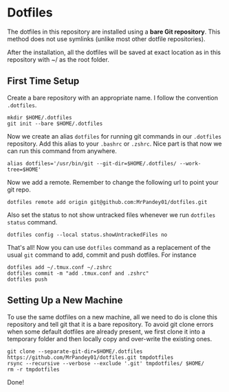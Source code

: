# Dotfiles

The dotfiles in this repository are installed using a **bare Git repository**. 
This method does not use symlinks (unlike most other dotfile repositories).

After the installation, all the dotfiles will be saved at exact location as in this repository with ~/ as the root folder.

## First Time Setup

Create a bare repository with an appropriate name. I follow the convention `.dotfiles`.

```
mkdir $HOME/.dotfiles
git init --bare $HOME/.dotfiles
```

Now we create an alias `dotfiles` for running git commands in our `.dotfiles` repository. Add this alias to your `.bashrc` or `.zshrc`. Nice part is that now we can run this command from anywhere.

```
alias dotfiles='/usr/bin/git --git-dir=$HOME/.dotfiles/ --work-tree=$HOME'
```

Now we add a remote. Remember to change the following url to point your git repo.

```
dotfiles remote add origin git@github.com:MrPandey01/dotfiles.git
```

Also set the status to not show untracked files whenever we run `dotfiles status` command.

```
dotfiles config --local status.showUntrackedFiles no
```

That's all! Now you can use `dotfiles` command as a replacement of the usual `git` command to add, commit and push dotfiles. For instance

```
dotfiles add ~/.tmux.conf ~/.zshrc
dotfiles commit -m "add .tmux.conf and .zshrc"
dotfiles push
```

## Setting Up a New Machine

To use the same dotfiles on a new machine, all we need to do is clone this repository and tell git that it is a bare repository. To avoid git clone errors when some default dotfiles are already present, we first clone it into a temporary folder and then locally copy and over-write the existing ones.

```
git clone --separate-git-dir=$HOME/.dotfiles https://github.com/MrPandey01/dotfiles.git tmpdotfiles
rsync --recursive --verbose --exclude '.git' tmpdotfiles/ $HOME/
rm -r tmpdotfiles
```

Done!

